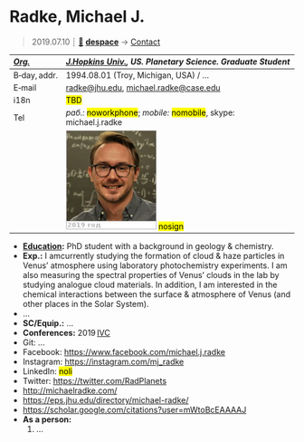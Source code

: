 # Radke, Michael J.
> 2019.07.10 ┊ **[🚀](../index/index.md) [despace](index.md)** → [Contact](contact.md)

|*[Org.](contact.md)*|*[J.Hopkins Univ.](zz_jhu.md), US. Planetary Science. Graduate Student*|
|:--|:--|
|B‑day, addr.| 1994.08.01 (Troy, Michigan, USA) / … |
|E‑mail| <radke@jhu.edu>, <michael.radke@case.edu> |
|i18n| <mark>TBD</mark> |
|Tel|*раб.:* <mark>noworkphone</mark>; *mobile:* <mark>nomobile</mark>, skype: michael.j.radke |
|| [![](f/contact/r/radke_001_photo_thumb.jpg)](f/contact/r/radke_001_photo.jpg) <mark>nosign</mark> |

   - **[Education](edu.md):** PhD student with a background in geology & chemistry.
   - **Exp.:** I amcurrently studying the formation of cloud & haze particles in Venus’ atmosphere using laboratory photochemistry experiments. I am also measuring the spectral properties of Venus’ clouds in the lab by studying analogue cloud materials. In addition, I am interested in the chemical interactions between the surface & atmosphere of Venus (and other places in the Solar System).
   - …
   - **SC/Equip.:** …
   - **Conferences:** 2019 [IVC](ivc_2019.md)
   - Git: …
   - Facebook: <https://www.facebook.com/michael.j.radke>
   - Instagram: <https://instagram.com/mj_radke>
   - LinkedIn: <mark>noli</mark>
   - Twitter: <https://twitter.com/RadPlanets>
   - <http://michaelradke.com/>
   - <https://eps.jhu.edu/directory/michael-radke/>
   - <https://scholar.google.com/citations?user=mWtoBcEAAAAJ>
   - **As a person:**
      1. …
